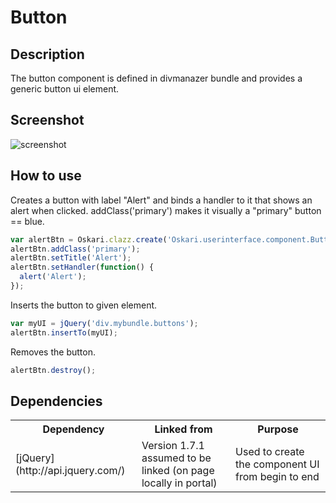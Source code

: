 # Button

## Description

The button component is defined in divmanazer bundle and provides a generic button ui element.

## Screenshot

![screenshot](/images/bundles/button.png)

## How to use

Creates a button with label "Alert" and binds a handler to it that shows an alert when clicked. addClass('primary') makes it visually a "primary" button == blue.

```javascript
var alertBtn = Oskari.clazz.create('Oskari.userinterface.component.Button');
alertBtn.addClass('primary');
alertBtn.setTitle('Alert');
alertBtn.setHandler(function() {
  alert('Alert');
});
```

Inserts the button to given element.

```javascript
var myUI = jQuery('div.mybundle.buttons');
alertBtn.insertTo(myUI);
```

Removes the button.

```javascript
alertBtn.destroy();
```

## Dependencies

<table class="table">
  <tr>
    <th>Dependency</th><th>Linked from</th><th>Purpose</th>
  </tr>
  <tr>
    <td> [jQuery](http://api.jquery.com/) </td>
    <td> Version 1.7.1 assumed to be linked (on page locally in portal) </td>
    <td> Used to create the component UI from begin to end</td>
  </tr>
</table>
